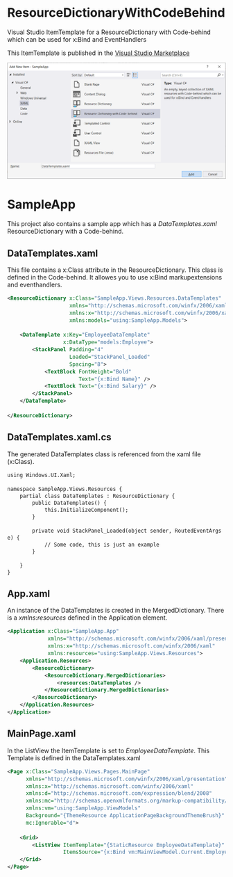 # ResourceDictionaryWithCodeBehind
Visual Studio ItemTemplate for a ResourceDictionary with Code-behind which can be used for x:Bind and EventHandlers

This ItemTemplate is published in the [Visual Studio Marketplace](https://marketplace.visualstudio.com/items?itemName=FonsSonnemans.ResourceDictionaryWithCodeBehindPackage)

![Add New Item dialog](/AddNewItem.png)

# SampleApp
This project also contains a sample app which has a *DataTemplates.xaml* ResourceDictionary with a Code-behind.

## DataTemplates.xaml
This file contains a x:Class attribute in the ResourceDictionary. This class is defined in the Code-behind. It allowes you to use x:Bind markupextensions and eventhandlers.

```xml
<ResourceDictionary x:Class="SampleApp.Views.Resources.DataTemplates"
                    xmlns="http://schemas.microsoft.com/winfx/2006/xaml/presentation"
                    xmlns:x="http://schemas.microsoft.com/winfx/2006/xaml"
                    xmlns:models="using:SampleApp.Models">

    <DataTemplate x:Key="EmployeeDataTemplate"
                  x:DataType="models:Employee">
        <StackPanel Padding="4"
                    Loaded="StackPanel_Loaded"
                    Spacing="8">
            <TextBlock FontWeight="Bold"
                       Text="{x:Bind Name}" />
            <TextBlock Text="{x:Bind Salary}" />
        </StackPanel>
    </DataTemplate>

</ResourceDictionary>
```

## DataTemplates.xaml.cs
The generated DataTemplates class is referenced from the xaml file (x:Class). 

```
using Windows.UI.Xaml;

namespace SampleApp.Views.Resources {
    partial class DataTemplates : ResourceDictionary {
        public DataTemplates() {
            this.InitializeComponent();
        }
        
        private void StackPanel_Loaded(object sender, RoutedEventArgs e) {
            // Some code, this is just an example
        }

    }
}
```

## App.xaml
An instance of the DataTemplates is created in the MergedDictionary. There is a *xmlns:resources* defined in the Application element.
```xml
<Application x:Class="SampleApp.App"
             xmlns="http://schemas.microsoft.com/winfx/2006/xaml/presentation"
             xmlns:x="http://schemas.microsoft.com/winfx/2006/xaml"
             xmlns:resources="using:SampleApp.Views.Resources">
    <Application.Resources>
        <ResourceDictionary>
            <ResourceDictionary.MergedDictionaries>
                <resources:DataTemplates />
            </ResourceDictionary.MergedDictionaries>
        </ResourceDictionary>
    </Application.Resources>
</Application>
```

## MainPage.xaml
In the ListView the ItemTemplate is set to *EmployeeDataTemplate*. This Template is defined in the DataTemplates.xaml

```xml
<Page x:Class="SampleApp.Views.Pages.MainPage"
      xmlns="http://schemas.microsoft.com/winfx/2006/xaml/presentation"
      xmlns:x="http://schemas.microsoft.com/winfx/2006/xaml"
      xmlns:d="http://schemas.microsoft.com/expression/blend/2008"
      xmlns:mc="http://schemas.openxmlformats.org/markup-compatibility/2006"
      xmlns:vm="using:SampleApp.ViewModels"
      Background="{ThemeResource ApplicationPageBackgroundThemeBrush}"
      mc:Ignorable="d">

    <Grid>
        <ListView ItemTemplate="{StaticResource EmployeeDataTemplate}"
                  ItemsSource="{x:Bind vm:MainViewModel.Current.Employees}" />
    </Grid>
</Page>
```
